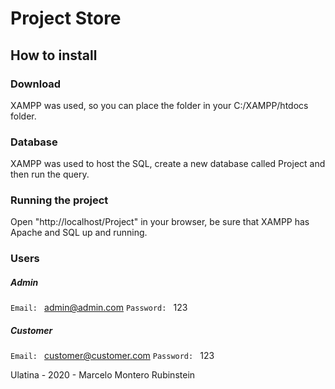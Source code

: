 # Project Store

## How to install

### Download
XAMPP was used, so you can place the folder in your C:/XAMPP/htdocs folder.


### Database
XAMPP was used to host the SQL, create a new database called Project and then run the query.

### Running the project
Open "http://localhost/Project" in your browser, be sure that XAMPP has Apache and SQL up and running. 

### Users 

##### Admin
`Email: ` admin@admin.com
`Password: ` 123

##### Customer
`Email: ` customer@customer.com
`Password: ` 123

Ulatina - 2020 - Marcelo Montero Rubinstein